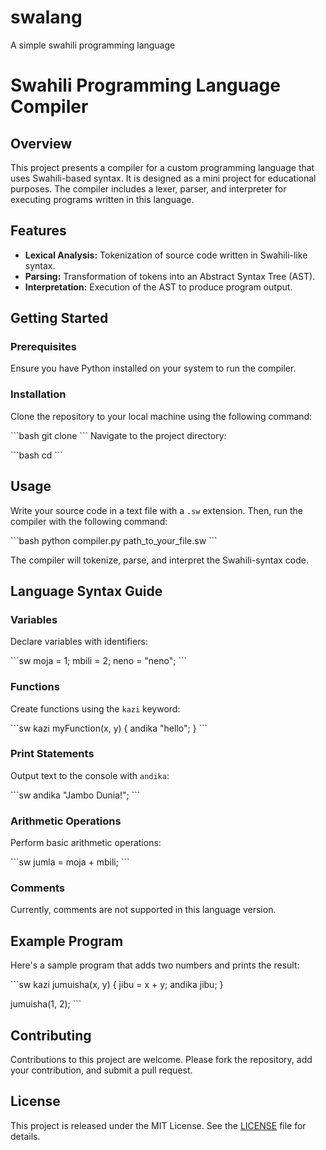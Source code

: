 # swalang
A simple swahili programming language 

# Swahili Programming Language Compiler

## Overview
This project presents a compiler for a custom programming language that uses Swahili-based syntax. It is designed as a mini project for educational purposes. The compiler includes a lexer, parser, and interpreter for executing programs written in this language.

## Features

- **Lexical Analysis:** Tokenization of source code written in Swahili-like syntax.
- **Parsing:** Transformation of tokens into an Abstract Syntax Tree (AST).
- **Interpretation:** Execution of the AST to produce program output.

## Getting Started

### Prerequisites
Ensure you have Python installed on your system to run the compiler.

### Installation
Clone the repository to your local machine using the following command:

\```bash
git clone <repository-url>
\```
Navigate to the project directory:

\```bash
cd <project-directory-name>
\```

## Usage

Write your source code in a text file with a `.sw` extension. Then, run the compiler with the following command:

\```bash
python compiler.py path_to_your_file.sw
\```

The compiler will tokenize, parse, and interpret the Swahili-syntax code.

## Language Syntax Guide

### Variables
Declare variables with identifiers:

\```sw
moja = 1;
mbili = 2;
neno = "neno";
\```

### Functions
Create functions using the `kazi` keyword:

\```sw
kazi myFunction(x, y) {
    andika "hello";
}
\```

### Print Statements
Output text to the console with `andika`:

\```sw
andika "Jambo Dunia!";
\```

### Arithmetic Operations
Perform basic arithmetic operations:

\```sw
jumla = moja + mbili;
\```

### Comments
Currently, comments are not supported in this language version.

## Example Program

Here's a sample program that adds two numbers and prints the result:

\```sw
kazi jumuisha(x, y) {
  jibu = x + y;
  andika jibu;
}

jumuisha(1, 2);
\```

## Contributing

Contributions to this project are welcome. Please fork the repository, add your contribution, and submit a pull request.

## License

This project is released under the MIT License. See the [LICENSE](LICENSE.md) file for details.

